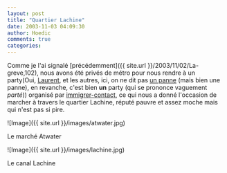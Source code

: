 ```yaml
---
layout: post
title: "Quartier Lachine"
date: 2003-11-03 04:09:30
author: Hoedic
comments: true
categories: 
---
```



Comme je l'ai signalé [précédemment]({{ site.url }}/2003/11/02/La-greve,102), nous avons été privés de métro pour nous rendre à un party(Oui, [Laurent](http://navire.net), et les autres, ici, on ne dit pas [un panne](http://hoedic.ouvaton.org/blog102.html#commentaire155) (mais bien une panne), en revanche, c'est bien **un** party (qui se prononce vaguement *parté*)) organisé par [immigrer-contact](http://www.immigrer-contact.com), ce qui nous a donné l'occasion de marcher à travers le quartier Lachine, réputé pauvre et assez moche mais qui n'est pas si pire.

![Image]({{ site.url }}/images/atwater.jpg)
<div class="photoattrib">Le marché Atwater</div>



![Image]({{ site.url }}/images/lachine.jpg)
<div class="photoattrib">Le canal Lachine</div>


